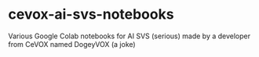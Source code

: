 # cevox-ai-svs-notebooks
 Various Google Colab notebooks for AI SVS (serious) made by a developer from CeVOX named DogeyVOX (a joke)